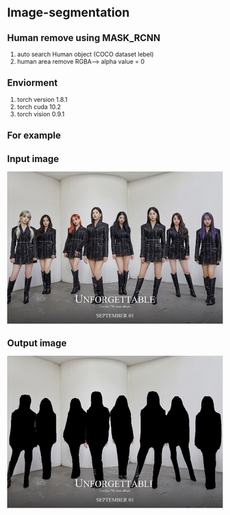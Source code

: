 # Image-segmentation

Human remove using MASK_RCNN
----------------------------
1. auto search Human object (COCO dataset lebel)
2. human area remove RGBA--> alpha value = 0

Enviorment
-----------
1. torch version 1.8.1
2. torch cuda 10.2
3. torch vision 0.9.1

For example
----------------------------
## Input image

![Alt text](/images/lovelyz_unforgattable.jpg)

## Output image

![Alt text](/output/seg_lovelyz_unforgattable.jpg)

